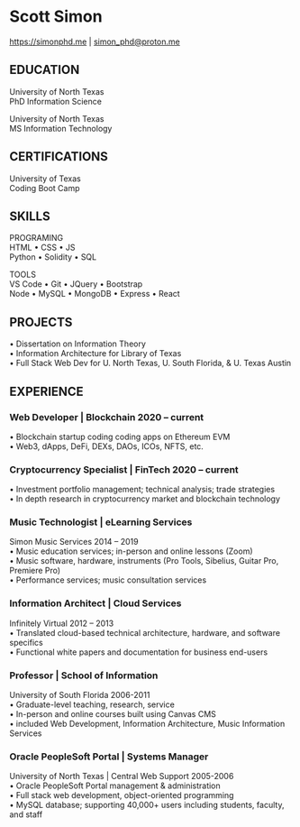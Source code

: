 # Scott Simon

<https://simonphd.me> | simon_phd@proton.me

## EDUCATION</br>

University of North Texas</br>
PhD Information Science</br>

University of North Texas</br>
MS Information Technology</br>

## CERTIFICATIONS</br>

University of Texas</br>
Coding Boot Camp</br>

## SKILLS</br>

PROGRAMING</br>
HTML • CSS • JS</br>
Python • Solidity • SQL

TOOLS</br>
VS Code • Git • JQuery • Bootstrap</br>
Node • MySQL • MongoDB • Express • React

## PROJECTS</br>

• Dissertation on Information Theory</br>
• Information Architecture for Library of Texas</br>
• Full Stack Web Dev for U. North Texas, U. South Florida, & U. Texas Austin

## EXPERIENCE</br>

### Web Developer | Blockchain 2020 – current</br>

• Blockchain startup coding coding apps on Ethereum EVM</br> 
• Web3, dApps, DeFi, DEXs, DAOs, ICOs, NFTS, etc.

### Cryptocurrency Specialist | FinTech 2020 – current</br>

• Investment portfolio management; technical analysis; trade strategies</br> 
• In depth research in cryptocurrency market and blockchain technology

### Music Technologist | eLearning Services</br>

Simon Music Services 2014 – 2019</br>
• Music education services; in-person and online lessons (Zoom)</br> 
• Music software, hardware, instruments (Pro Tools, Sibelius, Guitar Pro, Premiere Pro)</br> 
• Performance services; music consultation services

### Information Architect | Cloud Services</br>

Infinitely Virtual 2012 – 2013</br>
• Translated cloud-based technical architecture, hardware, and software specifics</br>
• Functional white papers and documentation for business end-users

### Professor | School of Information</br>

University of South Florida 2006-2011</br>
• Graduate-level teaching, research, service</br> 
• In-person and online courses built using Canvas CMS</br>
• included Web Development, Information Architecture, Music Information Services

### Oracle PeopleSoft Portal | Systems Manager</br>

University of North Texas | Central Web Support 2005-2006</br>
• Oracle PeopleSoft Portal management & administration</br> 
• Full stack web development, object-oriented programming</br> 
• MySQL database; supporting 40,000+ users including students, faculty, and staff

